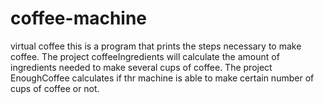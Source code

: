 # coffee-machine
virtual coffee
 this is a program that prints the steps necessary to make coffee. The project coffeeIngredients will calculate the amount of ingredients needed to make several cups of coffee.
 The project EnoughCoffee calculates if thr machine is able to make certain number of cups of coffee or not.
